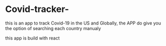 # Covid-tracker-
this is an app to track Covid-19 in the US and Globally, the APP do give you the option of searching each country manualy 

this app is build with react


